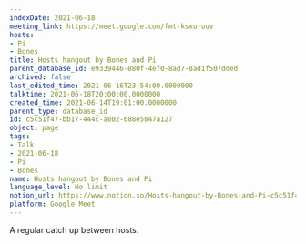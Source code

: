 ```yaml
---
indexDate: 2021-06-18
meeting_link: https://meet.google.com/fmt-ksxu-uuv
hosts:
- Pi
- Bones
title: Hosts hangout by Bones and Pi
parent_database_id: e9339446-880f-4ef0-8ad7-8ad1f507dded
archived: false
last_edited_time: 2021-06-16T23:54:00.0000000
talktime: 2021-06-18T20:00:00.0000000
created_time: 2021-06-14T19:01:00.0000000
parent_type: database_id
id: c5c51f47-bb17-444c-a802-688e5847a127
object: page
tags:
- Talk
- 2021-06-18
- Pi
- Bones
name: Hosts hangout by Bones and Pi
language_level: No limit
notion_url: https://www.notion.so/Hosts-hangout-by-Bones-and-Pi-c5c51f47bb17444ca802688e5847a127
platform: Google Meet
---
```


A regular catch up between hosts.


